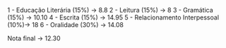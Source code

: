 1 - Educação Literária (15%) -> 8.8
2 - Leitura (15%) -> 8
3 - Gramática (15%) -> 10.10
4 - Escrita (15%) -> 14.95
5 - Relacionamento Interpessoal (10%)-> 18
6 - Oralidade (30%) -> 14.08

Nota final -> 12.30
